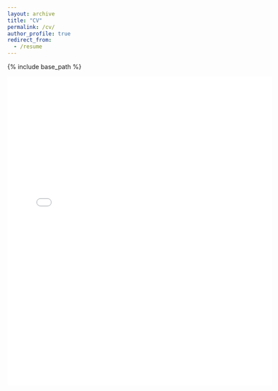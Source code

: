 ```yaml
---
layout: archive
title: "CV"
permalink: /cv/
author_profile: true
redirect_from:
  - /resume
---
```


{% include base_path %}

<embed src="{{ site.baseurl }}/files/AlirezaFamili_CV_long.pdf" width="600" height="700" type='application/pdf'> 
